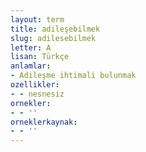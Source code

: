 ```yaml
---
layout: term
title: adileşebilmek
slug: adilesebilmek
letter: A
lisan: Türkçe
anlamlar:
- Adileşme ihtimali bulunmak
ozellikler:
- - nesnesiz
ornekler:
- - ''
orneklerkaynak:
- - ''
---
```

